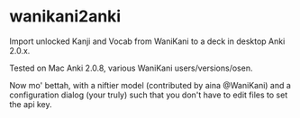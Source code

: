 wanikani2anki
=============

Import unlocked Kanji and Vocab from WaniKani to a deck in desktop Anki 2.0.x.

Tested on Mac Anki 2.0.8, various WaniKani users/versions/osen.

Now mo' bettah, with a niftier model (contributed by aina @WaniKani)
and a configuration dialog (your truly) such that you don't have to
edit files to set the api key.
